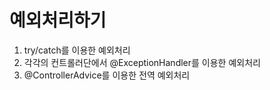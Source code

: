 # 예외처리하기
1. try/catch를 이용한 예외처리
2. 각각의 컨트롤러단에서 @ExceptionHandler를 이용한 예외처리
3. @ControllerAdvice를 이용한 전역 예외처리